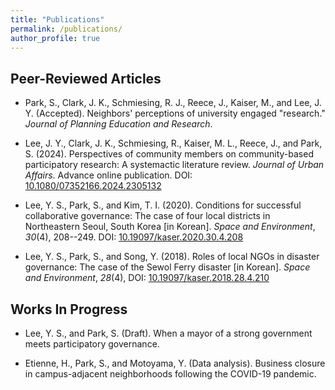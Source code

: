 ```yaml
---
title: "Publications"
permalink: /publications/
author_profile: true
---
```


## Peer-Reviewed Articles

- Park, S., Clark, J. K., Schmiesing, R. J., Reece, J., Kaiser, M., and Lee, J. Y. (Accepted). Neighbors' perceptions of university engaged "research." *Journal of Planning Education and Research*.

- Lee, J. Y., Clark, J. K., Schmiesing, R., Kaiser, M. L., Reece, J., and Park, S. (2024). Perspectives of community members on community-based participatory research: A systemactic literature review. *Journal of Urban Affairs*. Advance online publication. DOI: [10.1080/07352166.2024.2305132](https://doi.org/10.1080/07352166.2024.2305132)

- Lee, Y. S., Park, S., and Kim, T. I. (2020). Conditions for successful collaborative governance: The case of four local districts in Northeastern Seoul, South Korea \[in Korean\]. *Space and Environment*, *30*(4), 208--249. DOI: [10.19097/kaser.2020.30.4.208](https://doi.org/10.19097/kaser.2020.30.4.208)

- Lee, Y. S., Park, S., and Song, Y. (2018). Roles of local NGOs in disaster governance: The case of the Sewol Ferry disaster \[in Korean\]. *Space and Environment*, *28*(4), DOI: [10.19097/kaser.2018.28.4.210](https://doi.org/10.19097/kaser.2018.28.4.210)

## Works In Progress

- Lee, Y. S., and Park, S. (Draft). When a mayor of a strong government meets participatory governance.

- Etienne, H., Park, S., and Motoyama, Y. (Data analysis). Business closure in campus-adjacent neighborhoods following the COVID-19 pandemic.